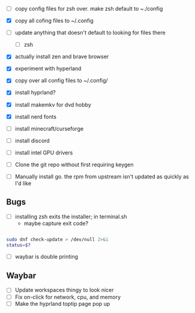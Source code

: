 

- [ ] copy config files for zsh over. make zsh default to ~./config
- [x] copy all cofing files to ~/.config
- [ ] update anything that doesn't default to looking for files there
  - [ ] zsh
- [x] actually install zen and brave browser
- [x] experiment with hyperland
- [x] copy over all config files to ~/.config/
- [x] install hyprland?
- [x] install makemkv for dvd hobby
- [x] install nerd fonts
- [ ] install minecraft/curseforge
- [ ] install discord
- [ ] install intel GPU drivers
- [ ] Clone the git repo without first requiring keygen


- [ ] Manually install go. the rpm from upstream isn't updated as quickly as I'd like

## Bugs
- [ ] installing zsh exits the installer; in terminal.sh
   - maybe capture exit code? 
   ```
```bash
sudo dnf check-update > /dev/null 2>&1
status=$?
```
- [ ] waybar is double printing

## Waybar 
- [ ] Update workspaces thingy to look nicer
- [ ] Fix on-click for network, cpu, and memory
- [ ] Make the hyprland toptip page pop up
